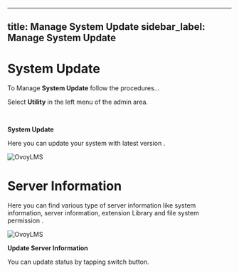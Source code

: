 


---
title:   Manage System Update
sidebar_label:    Manage System Update
---


# System Update

To Manage **System Update** follow the procedures…

 Select **Utility** in the left menu of the admin area.

&nbsp;


**System Update**

 Here you can update your system with latest version .

![OvoyLMS](/assets/ovoy/system_update.png)



# Server Information

 Here you can find various type of server information like system information, server information, extension 
Library and file system permission . 

![OvoyLMS](/assets/ovoy/server_information.png)


**Update Server Information**

You can update status by tapping switch button.
